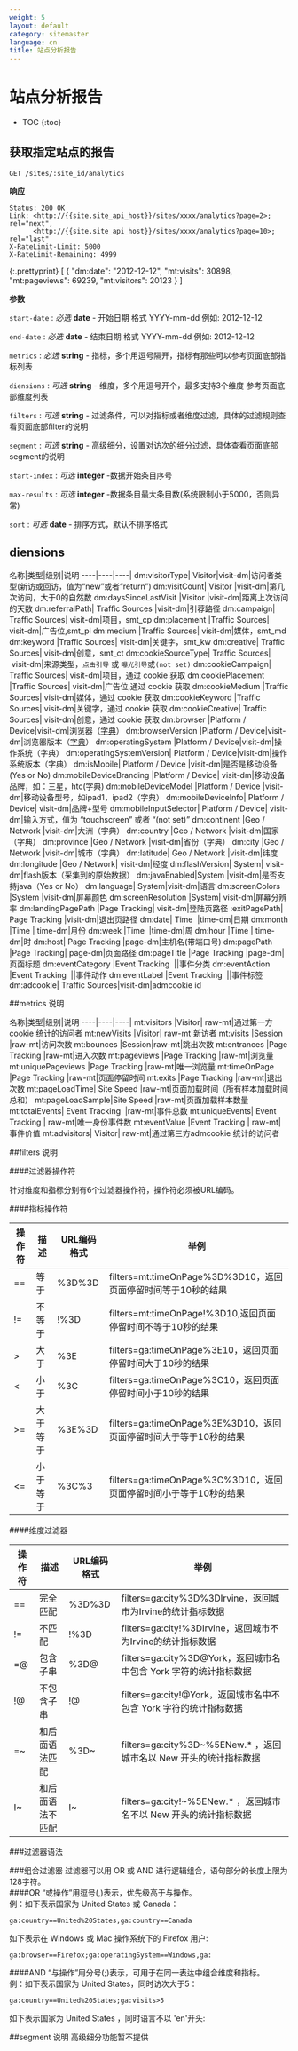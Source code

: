 ```yaml
---
weight: 5
layout: default
category: sitemaster
language: cn
title: 站点分析报告
---
```


# 站点分析报告

* TOC
{:toc}

## 获取指定站点的报告

    GET /sites/:site_id/analytics

**响应**

    Status: 200 OK
    Link: <http://{{site.site_api_host}}/sites/xxxx/analytics?page=2>; rel="next",
          <http://{{site.site_api_host}}/sites/xxxx/analytics?page=10>; rel="last"
    X-RateLimit-Limit: 5000
    X-RateLimit-Remaining: 4999

{:.prettyprint}
    [
      {
          "dm:date": "2012-12-12",
          "mt:visits": 30898,
          "mt:pageviews": 69239,
          "mt:visitors": 20123
      }
    ]


**参数**

`start-date`
: _必选_ **date** - 开始日期 格式 YYYY-mm-dd 例如: 2012-12-12

`end-date`
: _必选_ **date** - 结束日期 格式 YYYY-mm-dd 例如: 2012-12-12

`metrics`
: _必选_ **string** - 指标，多个用逗号隔开，指标有那些可以参考页面底部指标列表

`diensions`
: _可选_ **string** - 维度，多个用逗号开个，最多支持3个维度 参考页面底部维度列表

`filters`
: _可选_ **string** - 过滤条件，可以对指标或者维度过滤，具体的过滤规则查看页面底部filter的说明

`segment`
: _可选_ **string** - 高级细分，设置对访次的细分过滤，具体查看页面底部segment的说明

`start-index`
: _可选_ **integer** -数据开始条目序号

`max-results`
: _可选_ **integer** -数据条目最大条目数(系统限制小于5000，否则异常)

`sort`
: _可选_ **date** - 排序方式，默认不排序格式


## diensions

名称|类型|级别|说明
----|----|----|
dm:visitorType|	Visitor|visit-dm|访问者类型(新访或回访，值为“new”或者“return”)
dm:visitCount|	Visitor	|visit-dm|第几次访问，大于0的自然数
dm:daysSinceLastVisit	|Visitor	|visit-dm|距离上次访问的天数
dm:referralPath|	Traffic Sources |visit-dm|引荐路径
dm:campaign|	Traffic Sources| visit-dm|项目，smt_cp
dm:placement	|Traffic Sources| visit-dm|广告位,smt_pl
dm:medium	|Traffic Sources| visit-dm|媒体，smt_md
dm:keyword	|Traffic Sources| visit-dm|关键字，smt_kw
dm:creative|	Traffic Sources| visit-dm|创意，smt_ct
dm:cookieSourceType|	Traffic Sources| visit-dm|来源类型，`点击引导` 或 `曝光引导`或`(not set)`
dm:cookieCampaign|	Traffic Sources| visit-dm|项目，通过 cookie 获取
dm:cookiePlacement	|Traffic Sources| visit-dm|广告位,通过 cookie 获取
dm:cookieMedium	|Traffic Sources| visit-dm|媒体，通过 cookie 获取
dm:cookieKeyword	|Traffic Sources| visit-dm|关键字，通过 cookie 获取
dm:cookieCreative|	Traffic Sources| visit-dm|创意，通过 cookie 获取
dm:browser	|Platform / Device|visit-dm|浏览器（[字典](https://github.com/AdMaster/SiteMaster/wiki/siteBrowse)）
dm:browserVersion	|Platform / Device|visit-dm|浏览器版本（[字典](https://github.com/AdMaster/SiteMaster/wiki/siteBrowse)）
dm:operatingSystem	|Platform / Device|visit-dm|操作系统（字典）
dm:operatingSystemVersion|	Platform / Device|visit-dm|操作系统版本（字典）
dm:isMobile|	Platform / Device	|visit-dm|是否是移动设备(Yes or No)
dm:mobileDeviceBranding	|Platform / Device|	visit-dm|移动设备品牌，如：三星，htc(字典)
dm:mobileDeviceModel	|Platform / Device	|visit-dm|移动设备型号，如ipad1，ipad2（字典）
dm:mobileDeviceInfo|	Platform / Device|	visit-dm|品牌+型号
dm:mobileInputSelector|	Platform / Device|	visit-dm|输入方式，值为 “touchscreen” 或者 “(not set)”
dm:continent	|Geo / Network	|visit-dm|大洲（字典）
dm:country	|Geo / Network	|visit-dm|国家（字典）
dm:province	|Geo / Network	|visit-dm|省份（字典）
dm:city	|Geo / Network	|visit-dm|城市（字典）
dm:latitude|	Geo / Network	|visit-dm|纬度
dm:longitude	|Geo / Network|	visit-dm|经度
dm:flashVersion|	System|	visit-dm|flash版本（采集到的原始数据）
dm:javaEnabled|System	|visit-dm|是否支持java（Yes or No）
dm:language|	System|visit-dm|语言
dm:screenColors	|System	|visit-dm|屏幕颜色
dm:screenResolution	|System|	visit-dm|屏幕分辨率
dm:landingPagePath	|Page Tracking|	visit-dm|登陆页路径
:exitPagePath|	Page Tracking	|visit-dm|退出页路径
dm:date|	Time 	|time-dm|日期
dm:month	|Time |	time-dm|月份
dm:week	|Time 	|time-dm|周
dm:hour	|Time |	time-dm|时
dm:host|	Page Tracking	|page-dm|主机名(带端口号)
dm:pagePath	|Page Tracking|	page-dm|页面路径
dm:pageTitle	|Page Tracking	|page-dm|页面标题
dm:eventCategory	|Event Tracking 	||事件分类
dm:eventAction	|Event Tracking 	||事件动作
dm:eventLabel	|Event Tracking 	||事件标签
dm:adcookie|	Traffic Sources|visit-dm|admcookie id


##metrics 说明

名称|类型|级别|说明
----|----|----|
mt:visitors	|Visitor|	raw-mt|通过第一方cookie 统计的访问者
mt:newVisits	|Visitor|	raw-mt|新访者
mt:visits	|Session	|raw-mt|访问次数
mt:bounces	|Session|raw-mt|跳出次数
mt:entrances	|Page Tracking	|raw-mt|进入次数
mt:pageviews	|Page Tracking	|raw-mt|浏览量
mt:uniquePageviews	|Page Tracking	|raw-mt|唯一浏览量
mt:timeOnPage	|Page Tracking	|raw-mt|页面停留时间
mt:exits	|Page Tracking	|raw-mt|退出次数
mt:pageLoadTime|	Site Speed	|raw-mt|页面加载时间（所有样本加载时间总和）
mt:pageLoadSample|Site Speed	|raw-mt|页面加载样本数量
mt:totalEvents|	Event Tracking 	|raw-mt|事件总数
mt:uniqueEvents|	Event Tracking |	raw-mt|唯一身份事件数
mt:eventValue	|Event Tracking |	raw-mt|事件价值
mt:advisitors|	Visitor|	raw-mt|通过第三方admcookie 统计的访问者

##filters 说明

####过滤器操作符

针对维度和指标分别有6个过滤器操作符，操作符必须被URL编码。  

####指标操作符

操作符|描述|URL编码格式|举例
---|---|---|---
==|等于|%3D%3D|filters=mt:timeOnPage%3D%3D10，返回页面停留时间等于10秒的结果
!=|不等于|!%3D|filters=mt:timeOnPage!%3D10,返回页面停留时间不等于10秒的结果
\>|大于|%3E|filters=ga:timeOnPage%3E10，返回页面停留时间大于10秒的结果
<|小于|%3C|filters=ga:timeOnPage%3C10，返回页面停留时间小于10秒的结果
\>=|大于等于|%3E%3D|filters=ga:timeOnPage%3E%3D10，返回页面停留时间大于等于10秒的结果
<=|小于等于|%3C%3|filters=ga:timeOnPage%3C%3D10，返回页面停留时间小于等于10秒的结果  

####维度过滤器

操作符|描述|URL编码格式|举例
---|---|---|---
==|完全匹配|%3D%3D|filters=ga:city%3D%3DIrvine，返回城市为Irvine的统计指标数据
!=|不匹配|!%3D|filters=ga:city!%3DIrvine，返回城市不为Irvine的统计指标数据
=@|包含子串|%3D@|filters=ga:city%3D@York，返回城市名中包含 York 字符的统计指标数据
!@|不包含子串|!@|filters=ga:city!@York，返回城市名中不包含 York 字符的统计指标数据
=~|和后面语法匹配|%3D~|filters=ga:city%3D~%5ENew.* ，返回城市名以 New 开头的统计指标数据
!~|和后面语法不匹配|!~|filters=ga:city!~%5ENew.* ，返回城市名不以 New 开头的统计指标数据  

###过滤器语法
 
###组合过滤器
过滤器可以用 OR 或 AND 进行逻辑组合，语句部分的长度上限为128字符。  
####OR
“或操作”用逗号(,)表示，优先级高于与操作。  
例：如下表示国家为 United States 或 Canada：

	ga:country==United%20States,ga:country==Canada

如下表示在 Windows 或 Mac 操作系统下的 Firefox 用户:

	ga:browser==Firefox;ga:operatingSystem==Windows,ga:  

####AND
“与操作”用分号(;)表示，可用于在同一表达中组合维度和指标。  
例：如下表示国家为 United States，同时访次大于5： 

	ga:country==United%20States;ga:visits>5
如下表示国家为 United States ，同时语言不以 'en'开头:


##segment 说明
高级细分功能暂不提供


